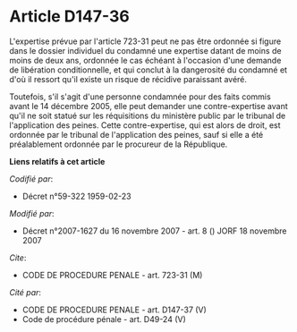 # Article D147-36

L'expertise prévue par l'article 723-31 peut ne pas être ordonnée si figure dans le dossier individuel du condamné une
expertise datant de moins de moins de deux ans, ordonnée le cas échéant à l'occasion d'une demande de libération
conditionnelle, et qui conclut à la dangerosité du condamné et d'où il ressort qu'il existe un risque de récidive paraissant
avéré.

Toutefois, s'il s'agit d'une personne condamnée pour des faits commis avant le 14 décembre 2005, elle peut demander une
contre-expertise avant qu'il ne soit statué sur les réquisitions du ministère public par le tribunal de l'application des
peines. Cette contre-expertise, qui est alors de droit, est ordonnée par le tribunal de l'application des peines, sauf si
elle a été préalablement ordonnée par le procureur de la République.

**Liens relatifs à cet article**

_Codifié par_:

  - Décret n°59-322 1959-02-23

_Modifié par_:

  - Décret n°2007-1627 du 16 novembre 2007 - art. 8 () JORF 18 novembre 2007

_Cite_:

  - CODE DE PROCEDURE PENALE - art. 723-31 (M)

_Cité par_:

  - CODE DE PROCEDURE PENALE - art. D147-37 (V)
  - Code de procédure pénale - art. D49-24 (V)
